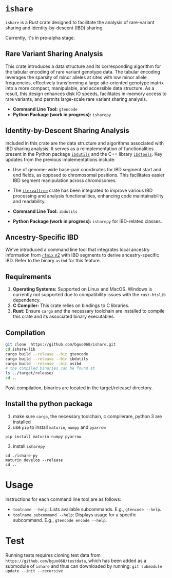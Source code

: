 # `ishare`

`ishare` is a Rust crate designed to facilitate the analysis of rare-variant
sharing and identity-by-descent (IBD) sharing.

Currently, it's in pre-alpha stage.

## Rare Variant Sharing Analysis

This crate introduces a data structure and its corresponding algorithm for the
tabular encoding of rare variant genotype data. The tabular encoding leverages
the sparsity of minor alleles at sites with low minor allele frequencies,
effectively transforming a large site-oriented genotype matrix into a more
compact, manipulable, and accessible data structure. As a result, this design
enhances disk IO speeds, facilitates in-memory access to rare variants, and
permits large-scale rare variant sharing analysis.

- **Command Line Tool:** `gtencode`
- **Python Package (work in progress):** `isharepy`

## Identity-by-Descent Sharing Analysis

Included in this crate are the data structure and algorithms associated with IBD
sharing analysis. It serves as a reimplementation of functionalities present in
the Python package [`ibdutils`](https://github.com/bguo068/ibdutils) and the C++
library [`ibdtools`](https://github.com/umb-oconnorgroup/ibdtools). Key updates
from the previous implementations include:

- Use of genome-wide base-pair coordinates for IBD segment start and end fields,
as opposed to chromosomal positions. This facilitates easier IBD segment
manipulation across chromosomes.
- The [`itervaltree`](https://github.com/main--/rust-intervaltree) crate has
been integrated to improve various IBD processing and analysis functionalities,
enhancing code maintainability and readability.

- **Command Line Tool:** `ibdutils`
- **Python Package (work in progress):** `isharepy` for IBD-related classes.

## Ancestry-Specific IBD 

We've introduced a command line tool that integrates local ancestry information
from [`rfmix` v2](https://github.com/slowkoni/rfmix) with IBD segments to derive
ancestry-specific IBD. Refer to the binary `asibd` for this feature.

## Requirements

1. **Operating Systems:** Supported on Linux and MacOS. Windows is currently not
supported due to compatibility issues with the `rust-htslib` dependency.
2. **C Compiler:** This crate relies on bindings to C libraries.
3. **Rust:** Ensure `cargo` and the necessary toolchain are installed to compile
this crate and its associated binary executables.

## Compilation

```sh
git clone  https://github.com/bguo068/ishare.git
cd ishare-lib
cargo build --release --bin gtencode
cargo build --release --bin ibdutils
cargo build --release --bin asibd
# the compiled binaries can be found at
ls ../target/release/
cd ..
```

Post-compilation, binaries are located in the target/release/ directory.

## Install the python package
1. make sure `cargo`, the necessary toolchain, c compilerare, python 3 are installed
2. use `pip` to install `maturin`, `numpy` and `pyarrow`
```
pip install maturin numpy pyarrow
```
3. install `isharepy` 
```
cd ./ishare-py
maturin develop --release
cd ..
```

# Usage
Instructions for each command line tool are as follows:

- `toolname --help`: Lists available subcommands. E.g., `gtencode --help`.
- `toolname subcommand --help`: Displays usage for a specific subcommand. 
E.g., `gtencode encode --help`.

# Test

Running tests requires cloning test data from `https://github.com/bguo068/testdata`, 
which has been added as  a submodule of `ishare` and thus can downloaded by running: 
`git submodule update --init --recursive`
